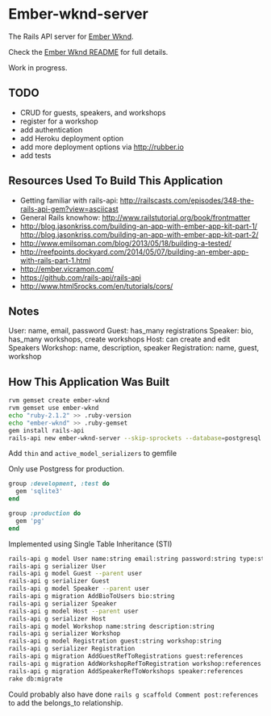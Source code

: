 # Ember-wknd-server

The Rails API server for [Ember Wknd](https://github.com/jeffcressman/ember-wknd).

Check the [Ember Wknd README](https://github.com/jeffcressman/ember-wknd) for full details.

Work in progress.

## TODO

* CRUD for guests, speakers, and workshops
* register for a workshop
* add authentication
* add Heroku deployment option
* add more deployment options via <http://rubber.io>
* add tests

## Resources Used To Build This Application

* Getting familiar with rails-api: <http://railscasts.com/episodes/348-the-rails-api-gem?view=asciicast>
* General Rails knowhow: <http://www.railstutorial.org/book/frontmatter>
* <http://blog.jasonkriss.com/building-an-app-with-ember-app-kit-part-1/>
 <http://blog.jasonkriss.com/building-an-app-with-ember-app-kit-part-2/>
* <http://www.emilsoman.com/blog/2013/05/18/building-a-tested/>
* <http://reefpoints.dockyard.com/2014/05/07/building-an-ember-app-with-rails-part-1.html>
* <http://ember.vicramon.com/>
* <https://github.com/rails-api/rails-api>
* <http://www.html5rocks.com/en/tutorials/cors/>

## Notes

User:           name, email, password
Guest:          has_many registrations
Speaker:        bio, has_many workshops, create workshops
Host:           can create and edit Speakers
Workshop:       name, description, speaker
Registration:   name, guest, workshop

## How This Application Was Built

```bash
rvm gemset create ember-wknd
rvm gemset use ember-wknd
echo "ruby-2.1.2" >> .ruby-version
echo "ember-wknd" >> .ruby-gemset
gem install rails-api
rails-api new ember-wknd-server --skip-sprockets --database=postgresql
```

Add `thin` and `active_model_serializers` to gemfile

Only use Postgress for production.

```ruby
group :development, :test do
  gem 'sqlite3'
end

group :production do
  gem 'pg'
end
```

Implemented using Single Table Inheritance (STI)

```bash
rails-api g model User name:string email:string password:string type:string
rails-api g serializer User
rails-api g model Guest --parent user
rails-api g serializer Guest
rails-api g model Speaker --parent user
rails-api g migration AddBioToUsers bio:string
rails-api g serializer Speaker
rails-api g model Host --parent user
rails-api g serializer Host
rails-api g model Workshop name:string description:string
rails-api g serializer Workshop
rails-api g model Registration guest:string workshop:string
rails-api g serializer Registration
rails-api g migration AddGuestRefToRegistrations guest:references
rails-api g migration AddWorkshopRefToRegistration workshop:references
rails-api g migration AddSpeakerRefToWorkshops speaker:references
rake db:migrate
```
Could probably also have done `rails g scaffold Comment post:references` to add the belongs_to relationship.